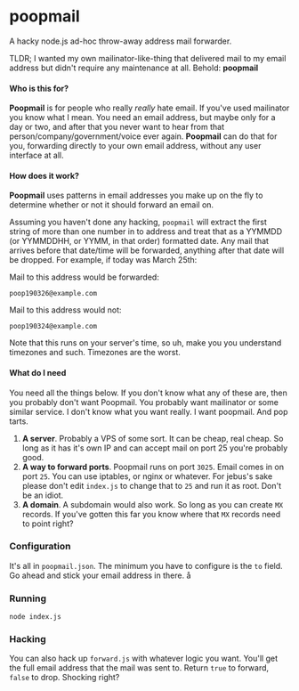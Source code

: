 # poopmail
A hacky node.js ad-hoc throw-away address mail forwarder. 

TLDR; I wanted my own mailinator-like-thing that delivered mail to my email address but didn't require any maintenance at all. Behold: **poopmail**

#### Who is this for?
**Poopmail** is for people who really *really* hate email. If you've used mailinator you know what I mean. You need an email address, but maybe only for a day or two, and after that you never want to hear from that person/company/government/voice ever again. **Poopmail** can do that for you, forwarding directly to your own email address, without any user interface at all.

#### How does it work?
**Poopmail** uses patterns in email addresses you make up on the fly to determine whether or not it should forward an email on.

Assuming you haven't done any hacking, `poopmail` will extract the first string of more than one number in to address and treat that as a YYMMDD (or YYMMDDHH, or YYMM, in that order) formatted date. Any mail that arrives before that date/time will be forwarded, anything after that date will be dropped. For example, if today was March 25th:

Mail to this address would be forwarded:

```
poop190326@example.com
```

Mail to this address would not:

```
poop190324@example.com
```

Note that this runs on your server's time, so uh, make you you understand timezones and such. Timezones are the worst.

#### What do I need
You need all the things below. If you don't know what any of these are, then you probably don't want Poopmail. You probably want mailinator or some similar service. I don't know what you want really. I want poopmail. And pop tarts.

1. **A server**. Probably a VPS of some sort. It can be cheap, real cheap. So long as it has it's own IP and can accept mail on port 25 you're probably good.
2. **A way to forward ports**. Poopmail runs on port `3025`. Email comes in on port `25`. You can use iptables, or nginx or whatever. For jebus's sake please don't edit `index.js` to change that to `25` and run it as root. Don't be an idiot.
3. **A domain**. A subdomain would also work. So long as you can create `MX` records. If you've gotten this far you know where that `MX` records need to point right?

### Configuration
It's all in `poopmail.json`. The minimum you have to configure is the `to` field. Go ahead and stick your email address in there. å

### Running

```
node index.js
```

### Hacking
You can also hack up `forward.js` with whatever logic you want. You'll get the full email address that the mail was sent to. Return `true` to forward, `false` to drop. Shocking right?
